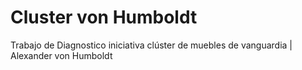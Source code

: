 # Cluster von Humboldt
Trabajo de Diagnostico iniciativa clúster de muebles de vanguardia | Alexander von Humboldt
